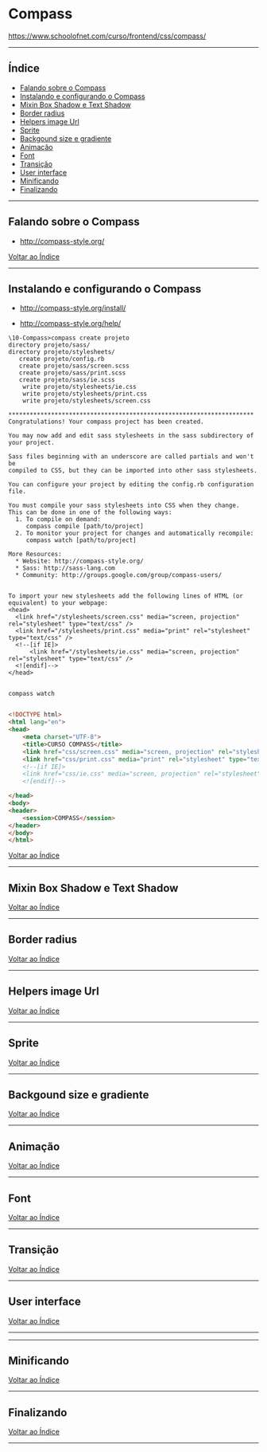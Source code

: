 # Compass

https://www.schoolofnet.com/curso/frontend/css/compass/

---

## <a name="indice">Índice</a>

- [Falando sobre o Compass](#parte1)   
- [Instalando e configurando o Compass](#parte2)   
- [Mixin Box Shadow e Text Shadow](#parte3)   
- [Border radius](#parte4)   
- [Helpers image Url](#parte5)   
- [Sprite](#parte6)   
- [Backgound size e gradiente](#parte7)   
- [Animação](#parte8)   
- [Font](#parte9)   
- [Transição](#parte10)   
- [User interface](#parte11)   
- [Minificando](#parte12)   
- [Finalizando](#parte13)   


---

## <a name="parte1">Falando sobre o Compass</a>

- http://compass-style.org/



[Voltar ao Índice](#indice)

---


## <a name="parte2">Instalando e configurando o Compass</a>

- http://compass-style.org/install/

- http://compass-style.org/help/

```
\10-Compass>compass create projeto
directory projeto/sass/
directory projeto/stylesheets/
   create projeto/config.rb
   create projeto/sass/screen.scss
   create projeto/sass/print.scss
   create projeto/sass/ie.scss
    write projeto/stylesheets/ie.css
    write projeto/stylesheets/print.css
    write projeto/stylesheets/screen.css

*********************************************************************
Congratulations! Your compass project has been created.

You may now add and edit sass stylesheets in the sass subdirectory of your project.

Sass files beginning with an underscore are called partials and won't be
compiled to CSS, but they can be imported into other sass stylesheets.

You can configure your project by editing the config.rb configuration file.

You must compile your sass stylesheets into CSS when they change.
This can be done in one of the following ways:
  1. To compile on demand:
     compass compile [path/to/project]
  2. To monitor your project for changes and automatically recompile:
     compass watch [path/to/project]

More Resources:
  * Website: http://compass-style.org/
  * Sass: http://sass-lang.com
  * Community: http://groups.google.com/group/compass-users/


To import your new stylesheets add the following lines of HTML (or equivalent) to your webpage:
<head>
  <link href="/stylesheets/screen.css" media="screen, projection" rel="stylesheet" type="text/css" />
  <link href="/stylesheets/print.css" media="print" rel="stylesheet" type="text/css" />
  <!--[if IE]>
      <link href="/stylesheets/ie.css" media="screen, projection" rel="stylesheet" type="text/css" />
  <![endif]-->
</head>

```


```

compass watch


```


```html
<!DOCTYPE html>
<html lang="en">
<head>
    <meta charset="UTF-8">
    <title>CURSO COMPASS</title>
    <link href="css/screen.css" media="screen, projection" rel="stylesheet" type="text/css" />
    <link href="css/print.css" media="print" rel="stylesheet" type="text/css" />
    <!--[if IE]>
    <link href="css/ie.css" media="screen, projection" rel="stylesheet" type="text/css" />
    <![endif]-->

</head>
<body>
<header>
    <session>COMPASS</session>
</header>
</body>
</html>

```

[Voltar ao Índice](#indice)

---



## <a name="parte3">Mixin Box Shadow e Text Shadow</a>



[Voltar ao Índice](#indice)

---



## <a name="parte4">Border radius</a>



[Voltar ao Índice](#indice)

---



## <a name="parte5">Helpers image Url</a>



[Voltar ao Índice](#indice)

---



## <a name="parte6">Sprite</a>



[Voltar ao Índice](#indice)

---



## <a name="parte7">Backgound size e gradiente</a>



[Voltar ao Índice](#indice)

---



## <a name="parte8">Animação</a>



[Voltar ao Índice](#indice)

---



## <a name="parte9">Font</a>



[Voltar ao Índice](#indice)

---



## <a name="parte10">Transição</a>



[Voltar ao Índice](#indice)

---



## <a name="parte11">User interface</a>



[Voltar ao Índice](#indice)

---
****


## <a name="parte12">Minificando</a>



[Voltar ao Índice](#indice)

---



## <a name="parte13">Finalizando</a>



[Voltar ao Índice](#indice)

---

